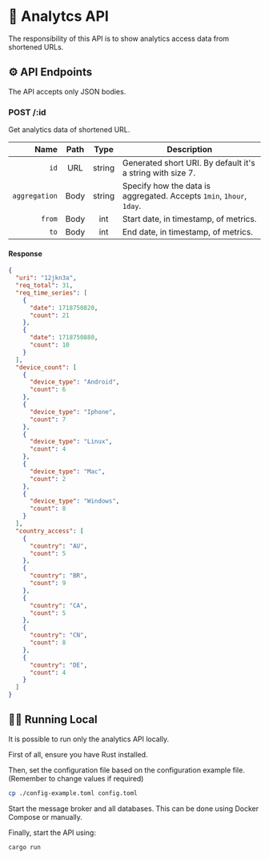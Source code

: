 # 🦀 Analytcs API

The responsibility of this API is to show analytics access data from shortened URLs.

## ⚙️ API Endpoints

The API accepts only JSON bodies.

### POST /:id

Get analytics data of shortened URL.

| Name | Path | Type | Description
|-------------:|:--------:|:-------:| --- |
| `id` | URL | string  | Generated short URI. By default it's a string with size 7. |
| `aggregation` | Body | string  | Specify how the data is aggregated. Accepts `1min`, `1hour`, `1day`. |
| `from` | Body | int  | Start date, in timestamp, of metrics. |
| `to` | Body | int  | End date, in timestamp, of metrics. |

#### Response

```json
{
  "uri": "12jkn3a",
  "req_total": 31,
  "req_time_series": [
    {
      "date": 1718750820,
      "count": 21
    },
    {
      "date": 1718750880,
      "count": 10
    }
  ],
  "device_count": [
    {
      "device_type": "Android",
      "count": 6
    },
    {
      "device_type": "Iphone",
      "count": 7
    },
    {
      "device_type": "Linux",
      "count": 4
    },
    {
      "device_type": "Mac",
      "count": 2
    },
    {
      "device_type": "Windows",
      "count": 8
    }
  ],
  "country_access": [
    {
      "country": "AU",
      "count": 5
    },
    {
      "country": "BR",
      "count": 9
    },
    {
      "country": "CA",
      "count": 5
    },
    {
      "country": "CN",
      "count": 8
    },
    {
      "country": "DE",
      "count": 4
    }
  ]
}
```

## 🏃‍♂️ Running Local

It is possible to run only the analytics API locally.

First of all, ensure you have Rust installed.

Then, set the configuration file based on the configuration example file. (Remember to change values if required)

```bash
cp ./config-example.toml config.toml
```

Start the message broker and all databases. This can be done using Docker Compose or manually.

Finally, start the API using:

```bash
cargo run
```
